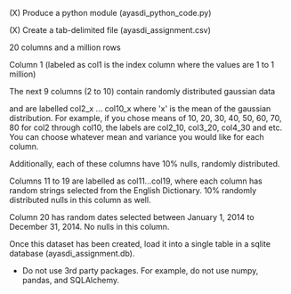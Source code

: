 (X) Produce a python module (ayasdi_python_code.py)
    
(X) Create a tab-delimited file (ayasdi_assignment.csv)
    
20 columns and a million rows
    
Column 1 (labeled as col1 is the index column where the values are 1 to 1 million)
    
The next 9 columns (2 to 10) contain randomly distributed gaussian data 

and are labelled col2_x ... col10_x where 'x' is the mean of the gaussian distribution.
For example, if you chose means of 10, 20, 30, 40, 50, 60, 70, 80 for col2 through col10,
the labels are col2_10, col3_20, col4_30 and etc. 
You can choose whatever mean and variance you would like for each column.

Additionally, each of these columns have 10% nulls, randomly distributed.

Columns 11 to 19 are labelled as col11...col19, 
where each column has random strings selected from the English Dictionary.
10% randomly distributed nulls in this column as well.

Column 20 has random dates selected between January 1, 2014 to December 31, 2014.
No nulls in this column.

Once this dataset has been created, load it into a single table in a sqlite database
(ayasdi_assignment.db).

* Do not use 3rd party packages. For example, do not use numpy, pandas, and SQLAlchemy.